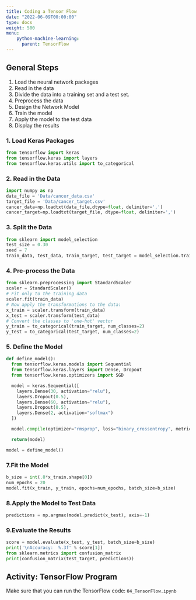 ```yaml
---
title: Coding a Tensor Flow
date: "2022-06-09T00:00:00"
type: docs 
weight: 500
menu: 
    python-machine-learning:
      parent: TensorFlow
---
```




## General Steps
1. Load the neural network packages
2. Read in the data
3. Divide the data into a training set and a test set.
4. Preprocess the data
5. Design the Network Model
6. Train the model
7. Apply the model to the test data
8. Display the results

### 1. Load Keras Packages
```python
from tensorflow import keras
from tensorflow.keras import layers
from tensorflow.keras.utils import to_categorical
```

### 2. Read in the Data
```python
import numpy as np
data_file = 'Data/cancer_data.csv'
target_file = 'Data/cancer_target.csv'
cancer_data=np.loadtxt(data_file,dtype=float, delimiter=',')
cancer_target=np.loadtxt(target_file, dtype=float, delimiter=',')
```

### 3. Split the Data
```python
from sklearn import model_selection
test_size = 0.30
seed = 7
train_data, test_data, train_target, test_target = model_selection.train_test_split(cancer_data,cancer_target, test_size=test_size, random_state=seed)
```

### 4. Pre-process the Data
```python
from sklearn.preprocessing import StandardScaler
scaler = StandardScaler()
# Fit only to the training data
scaler.fit(train_data)
# Now apply the transformations to the data:
x_train = scaler.transform(train_data)
x_test = scaler.transform(test_data)
# Convert the classes to 'one-hot' vector
y_train = to_categorical(train_target, num_classes=2)
y_test = to_categorical(test_target, num_classes=2)
```

### 5. Define the Model
```python
def define_model():
  from tensorflow.keras.models import Sequential
  from tensorflow.keras.layers import Dense, Dropout
  from tensorflow.keras.optimizers import SGD

  model = keras.Sequential([ 
    layers.Dense(30, activation="relu"),
    layers.Dropout(0.5),
    layers.Dense(60, activation="relu"),
    layers.Dropout(0.5),
    layers.Dense(2, activation="softmax")
  ])

  model.compile(optimizer="rmsprop", loss="binary_crossentropy", metrics=["accuracy"])

  return(model)

model = define_model()
```

### 7.Fit the Model
```python
b_size = int(.8*x_train.shape[0])
num_epochs = 20
model.fit(x_train, y_train, epochs=num_epochs, batch_size=b_size)
```

### 8.Apply the Model to Test Data
```python
predictions = np.argmax(model.predict(x_test), axis=-1)
```

### 9.Evaluate the Results
```python
score = model.evaluate(x_test, y_test, batch_size=b_size)
print('\nAccuracy:  %.3f' % score[1])
from sklearn.metrics import confusion_matrix
print(confusion_matrix(test_target, predictions))
```

## Activity:  TensorFlow Program

Make sure that you can run the TensorFlow code: `04_TensorFlow.ipynb`

